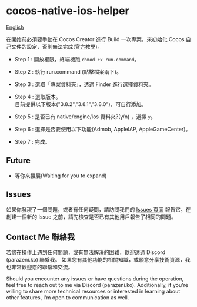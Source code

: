 # cocos-native-ios-helper
[English](./README_en.md)

在開始前必須要手動在 Cocos Creator 進行 Build 一次專案，來初始化 Cocos 自己文件的設定，否則無法完成([官方教學](https://docs.cocos.com/creator/manual/zh/editor/publish/ios/build-example-ios.html))。

- Step 1 : 開放權限，終端機跑 `chmod +x run.command`。

- Step 2 : 執行 run.command (點擊檔案兩下)。

- Step 3 : 選取「專案資料夾」，透過 Finder 進行選擇資料夾。

- Step 4 : 選取版本。<br>
目前提供以下版本("3.8.2","3.8.1","3.8.0")，可自行添加。

- Step 5 : 是否已有 native/engine/ios 資料夾?(y/n) ，選擇 `y`。

- Step 6 : 選擇是否要使用以下功能(Admob, AppleIAP, AppleGameCenter)。

- Step 7 : 完成。

## Future
- 等你來擴展(Waiting for you to expand)

## Issues

如果你發現了一個問題，或者有任何疑問，請訪問我們的 [Issues 頁面](https://github.com/brentkao/cocos-native-ios-helper/issues) 報告它。在創建一個新的 Issue 之前，請先檢查是否已有其他用戶報告了相同的問題。

## Contact Me 聯絡我

若您在操作上遇到任何問題，或有無法解決的困難，歡迎透過 Discord (parazeni.ko) 聯繫我。
如果您有其他功能的相關知識，或願意分享技術資源，我也非常歡迎您的聯繫和交流。

Should you encounter any issues or have questions during the operation, feel free to reach out to me via Discord (parazeni.ko).
Additionally, if you're willing to share more technical resources or interested in learning about other features, I'm open to communication as well.
